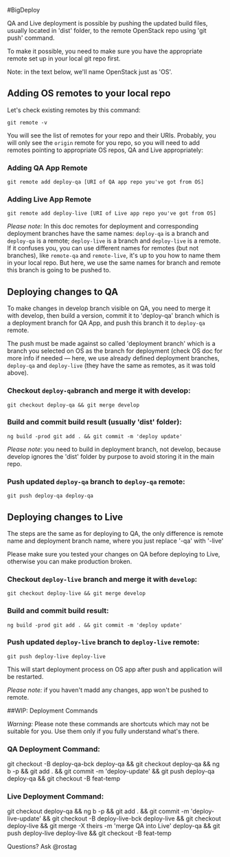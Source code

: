 
#BigDeploy

QA and Live deployment is possible by pushing the updated build files, usually located in 'dist' folder, to the remote OpenStack repo using 'git push' command.

To make it possible, you need to make sure you have the appropriate remote set up in your local git repo first.

Note: in the text below, we'll name OpenStack just as 'OS'.

## Adding OS remotes to your local repo

Let's check existing remotes by this command:

`git remote -v`

You will see the list of remotes for your repo and their URIs. Probably, you will only see the `origin` remote for you repo, so you will need to add remotes pointing to appropriate OS repos, QA and Live appropriately:

### Adding QA App Remote

`git remote add deploy-qa [URI of QA app repo you've got from OS]`

### Adding Live App Remote

`git remote add deploy-live [URI of Live app repo you've got from OS]`

*Please note:* In this doc remotes for deployment and corresponding deployment branches have the same names: `deploy-qa` is a branch and  `deploy-qa` is a remote; `deploy-live` is a branch and `deploy-live` is a remote. If it confuses you, you can use different names for remotes (but not branches), like `remote-qa` and `remote-live`, it's up to you how to name them in your local repo. But here, we use the same names for branch and remote this branch is going to be pushed to.

## Deploying changes to QA

To make changes in develop branch visible on QA, you need to merge it with develop, then build a version, commit it to 'deploy-qa' branch which is a deployment branch for QA App, and push this branch it to `deploy-qa` remote.

The push must be made against so called 'deployment branch' which is a branch you selected on OS as the branch for deployment (check OS doc for more info if needed — here, we use already defined deployment branches, `deploy-qa` and `deploy-live` (they have the same as remotes, as it was told above).

### Checkout `deploy-qa`branch and merge it with develop:

`git checkout deploy-qa && git merge develop`

### Build and commit build result (usually 'dist' folder):

`ng build -prod
git add . && git commit -m 'deploy update'`

*Please note*: you need to build in deployment branch, not develop, because develop ignores the 'dist' folder by purpose to avoid storing it in the main repo.

### Push updated `deploy-qa` branch to `deploy-qa` remote:

`git push deploy-qa deploy-qa`

## Deploying changes to Live

The steps are the same as for deploying to QA, the only difference is remote name and deployment branch name, where you just replace '-qa' with '-live'

Please make sure you tested your changes on QA before deploying to Live, otherwise you can make production broken.

### Checkout `deploy-live` branch and merge it with `develop`:

`git checkout deploy-live && git merge develop`

### Build and commit build result:

`ng build -prod
git add . && git commit -m 'deploy update'`

### Push updated `deploy-live` branch to `deploy-live` remote:

`git push deploy-live deploy-live`

This will start deployment process on OS app after push and application will be restarted.

*Please note:* if you haven't madd any changes, app won't be pushed to remote.





##WIP: Deployment Commands

*Warning:* Please note these commands are shortcuts which may not be suitable for you. Use them only if you fully understand what's there.

### QA Deployment Command:
git checkout -B deploy-qa-bck deploy-qa && git checkout deploy-qa && ng b -p && git add . && git commit -m 'deploy-update' && git push deploy-qa deploy-qa && git checkout -B feat-temp

### Live Deployment Command:

git checkout deploy-qa && ng b -p && git add . && git commit -m 'deploy-live-update' && git checkout -B deploy-live-bck deploy-live && git checkout deploy-live && git merge -X theirs -m 'merge QA into Live' deploy-qa && git push deploy-live deploy-live && git checkout -B feat-temp


Questions? Ask @rostag
